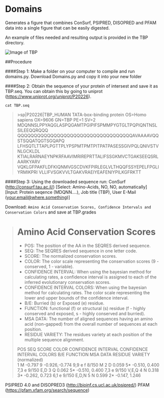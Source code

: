 # Domains
Generates a figure that combines ConSurf, PSIPRED, DISOPRED and PFAM data into a single figure that can be easily digested.

An example of files needed and resulting output is provided in the TBP directory.

![Image of TBP](https://github.com/avibpatel/Domains/blob/master/TBP/TBP.png)

##Procedure

####Step 1:
Make a folder on your computer to compile and run domains.py.
Download Domains.py and copy it into your new folder 

####Step 2:
Obtain the sequence of your protein of intersest and save it as TBP.seq. 
You can obtain this by going to uniprot (https://www.uniprot.org/uniprot/P20226). 

`cat TBP.seq`

>\>sp|P20226|TBP_HUMAN TATA-box-binding protein OS=Homo sapiens OX=9606 GN=TBP PE=1 SV=2\
>MDQNNSLPPYAQGLASPQGAMTPGIPIFSPMMPYGTGLTPQPIQNTNSLSILEEQQRQQQ
>QQQQQQQQQQQQQQQQQQQQQQQQQQQQQQQQQQQAVAAAAVQQSTSQQATQGTSGQAPQ
>LFHSQTLTTAPLPGTTPLYPSPMTPMTPITPATPASESSGIVPQLQNIVSTVNLGCKLDL
>KTIALRARNAEYNPKRFAAVIMRIREPRTTALIFSSGKMVCTGAKSEEQSRLAARKYARV
>VQKLGFPAKFLDFKIQNMVGSCDVKFPIRLEGLVLTHQQFSSYEPELFPGLIYRMIKPRI
>VLLIFVSGKVVLTGAKVRAEIYEAFENIYPILKGFRKTT

####Step 3:
Using the downloaded sequence run: 
ConSurf (http://consurf.tau.ac.il/)
[Select: Amino-Acids, NO, NO, automatically]
[Input: Protein seqence (MDQNN....), Job title (TBP), User E-Mail (your.email@where.something)]

Download: `Amino Acid Conservation Scores, Confidence Intervals and Conservation Colors` and save at TBP.grades

>	 Amino Acid Conservation Scores
>	===============================
>
>- POS: The position of the AA in the SEQRES derived sequence.
>- SEQ: The SEQRES derived sequence in one letter code.
>- SCORE: The normalized conservation scores.
>- COLOR: The color scale representing the conservation scores (9 - conserved, 1 - variable).
>- CONFIDENCE INTERVAL: When using the bayesian method for calculating rates, a confidence interval is assigned to each of the inferred evolutionary conservation scores.
>- CONFIDENCE INTERVAL COLORS: When using the bayesian method for calculating rates. The color scale representing the lower and upper bounds of the confidence interval.
>- B/E: Burried (b) or Exposed (e) residue.
>- FUNCTION: functional (f) or structural (s) residue (f - highly conserved and exposed, s - highly conserved and burried).
>- MSA DATA: The number of aligned sequences having an amino acid (non-gapped) from the overall number of sequences at each position.
>- RESIDUE VARIETY: The residues variety at each position of the multiple sequence alignment.
>
> POS	 SEQ	SCORE		COLOR	CONFIDENCE INTERVAL	CONFIDENCE INTERVAL COLORS	B/E	FUNCTION	MSA DATA	RESIDUE VARIETY
    	    	(normalized)	        	               
>   1	   M	-0.797		  9	-0.926,-0.774			    9,9			  e	       f	   8/150	M
>   2	   D	 0.059		  5*	-0.510, 0.400			    7,3			  e	        	   9/150	E,D
>   3	   Q	 0.062		  5*	-0.510, 0.400			    7,3			  e	        	   9/150	V,E,Q
>   4	   N	 0.318		  3*	-0.262, 0.723			    6,1			  e	        	   9/150	E,D,N
>   5	   N	 0.599		  2*	-0.147, 1.246			    



PSIPRED 4.0 and DISOPRED3 (http://bioinf.cs.ucl.ac.uk/psipred/)
PFAM (https://pfam.xfam.org/search/sequence)




